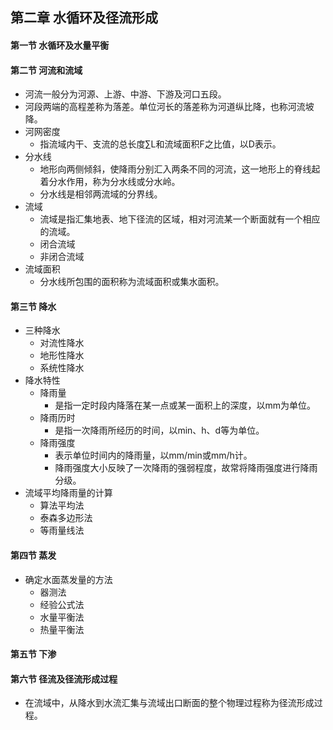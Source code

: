 ## 第二章 水循环及径流形成
#### 第一节 水循环及水量平衡
#### 第二节 河流和流域
- 河流一般分为河源、上游、中游、下游及河口五段。
- 河段两端的高程差称为落差。单位河长的落差称为河道纵比降，也称河流坡降。
- 河网密度
	- 指流域内干、支流的总长度∑L和流域面积F之比值，以D表示。
- 分水线
	- 地形向两侧倾斜，使降雨分别汇入两条不同的河流，这一地形上的脊线起着分水作用，称为分水线或分水岭。
	- 分水线是相邻两流域的分界线。
- 流域
	- 流域是指汇集地表、地下径流的区域，相对河流某一个断面就有一个相应的流域。
	- 闭合流域
	- 非闭合流域
- 流域面积
	- 分水线所包围的面积称为流域面积或集水面积。
#### 第三节 降水
- 三种降水
	- 对流性降水
	- 地形性降水
	- 系统性降水
- 降水特性
	- 降雨量
		- 是指一定时段内降落在某一点或某一面积上的深度，以mm为单位。
	- 降雨历时
		- 是指一次降雨所经历的时间，以min、h、d等为单位。
	- 降雨强度
		- 表示单位时间内的降雨量，以mm/min或mm/h计。
		- 降雨强度大小反映了一次降雨的强弱程度，故常将降雨强度进行降雨分级。
- 流域平均降雨量的计算
	- 算法平均法
	- 泰森多边形法
	- 等雨量线法
#### 第四节 蒸发
- 确定水面蒸发量的方法
	- 器测法
	- 经验公式法
	- 水量平衡法
	- 热量平衡法
#### 第五节 下渗
#### 第六节 径流及径流形成过程
- 在流域中，从降水到水流汇集与流域出口断面的整个物理过程称为径流形成过程。
